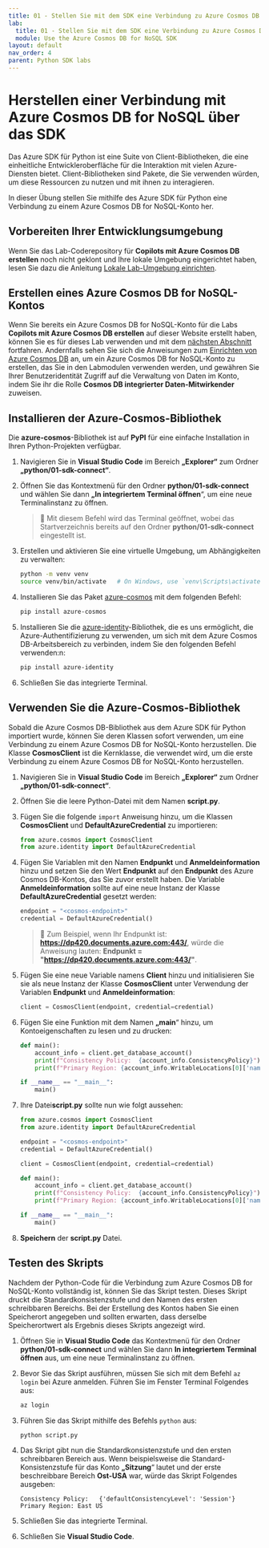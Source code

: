 ```yaml
---
title: 01 - Stellen Sie mit dem SDK eine Verbindung zu Azure Cosmos DB für NoSQL her
lab:
  title: 01 - Stellen Sie mit dem SDK eine Verbindung zu Azure Cosmos DB für NoSQL her
  module: Use the Azure Cosmos DB for NoSQL SDK
layout: default
nav_order: 4
parent: Python SDK labs
---
```


# Herstellen einer Verbindung mit Azure Cosmos DB for NoSQL über das SDK

Das Azure SDK für Python ist eine Suite von Client-Bibliotheken, die eine einheitliche Entwickleroberfläche für die Interaktion mit vielen Azure-Diensten bietet. Client-Bibliotheken sind Pakete, die Sie verwenden würden, um diese Ressourcen zu nutzen und mit ihnen zu interagieren.

In dieser Übung stellen Sie mithilfe des Azure SDK für Python eine Verbindung zu einem Azure Cosmos DB for NoSQL-Konto her.

## Vorbereiten Ihrer Entwicklungsumgebung

Wenn Sie das Lab-Coderepository für **Copilots mit Azure Cosmos DB erstellen** noch nicht geklont und Ihre lokale Umgebung eingerichtet haben, lesen Sie dazu die Anleitung [Lokale Lab-Umgebung einrichten](00-setup-lab-environment.md).

## Erstellen eines Azure Cosmos DB for NoSQL-Kontos

Wenn Sie bereits ein Azure Cosmos DB for NoSQL-Konto für die Labs **Copilots mit Azure Cosmos DB erstellen** auf dieser Website erstellt haben, können Sie es für dieses Lab verwenden und mit dem [nächsten Abschnitt](#install-the-azure-cosmos-library) fortfahren. Andernfalls sehen Sie sich die Anweisungen zum [Einrichten von Azure Cosmos DB](../../common/instructions/00-setup-cosmos-db.md) an, um ein Azure Cosmos DB for NoSQL-Konto zu erstellen, das Sie in den Labmodulen verwenden werden, und gewähren Sie Ihrer Benutzeridentität Zugriff auf die Verwaltung von Daten im Konto, indem Sie ihr die Rolle **Cosmos DB integrierter Daten-Mitwirkender** zuweisen.

## Installieren der Azure-Cosmos-Bibliothek

Die **azure-cosmos**-Bibliothek ist auf **PyPI** für eine einfache Installation in Ihren Python-Projekten verfügbar.

1. Navigieren Sie in **Visual Studio Code** im Bereich **„Explorer“** zum Ordner **„python/01-sdk-connect“**.

1. Öffnen Sie das Kontextmenü für den Ordner **python/01-sdk-connect** und wählen Sie dann **„In integriertem Terminal öffnen**“, um eine neue Terminalinstanz zu öffnen.

    > &#128221; Mit diesem Befehl wird das Terminal geöffnet, wobei das Startverzeichnis bereits auf den Ordner **python/01-sdk-connect** eingestellt ist.

1. Erstellen und aktivieren Sie eine virtuelle Umgebung, um Abhängigkeiten zu verwalten:

   ```bash
   python -m venv venv
   source venv/bin/activate   # On Windows, use `venv\Scripts\activate`
   ```

1. Installieren Sie das Paket [azure-cosmos][pypi.org/project/azure-cosmos] mit dem folgenden Befehl:

   ```bash
   pip install azure-cosmos
   ```

1. Installieren Sie die [azure-identity][pypi.org/project/azure-identity]-Bibliothek, die es uns ermöglicht, die Azure-Authentifizierung zu verwenden, um sich mit dem Azure Cosmos DB-Arbeitsbereich zu verbinden, indem Sie den folgenden Befehl verwenden:n:

   ```bash
   pip install azure-identity
   ```

1. Schließen Sie das integrierte Terminal.

## Verwenden Sie die Azure-Cosmos-Bibliothek

Sobald die Azure Cosmos DB-Bibliothek aus dem Azure SDK für Python importiert wurde, können Sie deren Klassen sofort verwenden, um eine Verbindung zu einem Azure Cosmos DB for NoSQL-Konto herzustellen. Die Klasse **CosmosClient** ist die Kernklasse, die verwendet wird, um die erste Verbindung zu einem Azure Cosmos DB for NoSQL-Konto herzustellen.

1. Navigieren Sie in **Visual Studio Code** im Bereich **„Explorer“** zum Ordner **„python/01-sdk-connect“**.

1. Öffnen Sie die leere Python-Datei mit dem Namen **script.py**.

1. Fügen Sie die folgende `import` Anweisung hinzu, um die Klassen **CosmosClient** und **DefaultAzureCredential** zu importieren:

   ```python
   from azure.cosmos import CosmosClient
   from azure.identity import DefaultAzureCredential
   ```

1. Fügen Sie Variablen mit den Namen **Endpunkt** und **Anmeldeinformation** hinzu und setzen Sie den Wert **Endpunkt** auf den **Endpunkt** des Azure Cosmos DB-Kontos, das Sie zuvor erstellt haben. Die Variable **Anmeldeinformation** sollte auf eine neue Instanz der Klasse **DefaultAzureCredential** gesetzt werden:

   ```python
   endpoint = "<cosmos-endpoint>"
   credential = DefaultAzureCredential()
   ```

    > &#128221; Zum Beispiel, wenn Ihr Endpunkt ist: **https://dp420.documents.azure.com:443/**, würde die Anweisung lauten: **Endpunkt = "https://dp420.documents.azure.com:443/"**.

1. Fügen Sie eine neue Variable namens **Client** hinzu und initialisieren Sie sie als neue Instanz der Klasse **CosmosClient** unter Verwendung der Variablen **Endpunkt** und **Anmeldeinformation**:

   ```python
   client = CosmosClient(endpoint, credential=credential)
   ```

1. Fügen Sie eine Funktion mit dem Namen **„main**“ hinzu, um Kontoeigenschaften zu lesen und zu drucken:

   ```python
   def main():
       account_info = client.get_database_account()
       print(f"Consistency Policy:  {account_info.ConsistencyPolicy}")
       print(f"Primary Region: {account_info.WritableLocations[0]['name']}")

   if __name__ == "__main__":
       main()
   ```

1. Ihre Datei**script.py** sollte nun wie folgt aussehen:

   ```python
   from azure.cosmos import CosmosClient
   from azure.identity import DefaultAzureCredential

   endpoint = "<cosmos-endpoint>"
   credential = DefaultAzureCredential()

   client = CosmosClient(endpoint, credential=credential)

   def main():
       account_info = client.get_database_account()
       print(f"Consistency Policy:  {account_info.ConsistencyPolicy}")
       print(f"Primary Region: {account_info.WritableLocations[0]['name']}")

   if __name__ == "__main__":
       main()
    ```

1. **Speichern** der **script.py** Datei.

## Testen des Skripts

Nachdem der Python-Code für die Verbindung zum Azure Cosmos DB for NoSQL-Konto vollständig ist, können Sie das Skript testen. Dieses Skript druckt die Standardkonsistenzstufe und den Namen des ersten schreibbaren Bereichs. Bei der Erstellung des Kontos haben Sie einen Speicherort angegeben und sollten erwarten, dass derselbe Speicherortwert als Ergebnis dieses Skripts angezeigt wird.

1. Öffnen Sie in **Visual Studio Code** das Kontextmenü für den Ordner **python/01-sdk-connect** und wählen Sie dann **In integriertem Terminal öffnen** aus, um eine neue Terminalinstanz zu öffnen.

1. Bevor Sie das Skript ausführen, müssen Sie sich mit dem Befehl `az login` bei Azure anmelden. Führen Sie im Fenster Terminal Folgendes aus:

   ```bash
   az login
   ```

1. Führen Sie das Skript mithilfe des Befehls `python` aus:

   ```bash
   python script.py
   ```

1. Das Skript gibt nun die Standardkonsistenzstufe und den ersten schreibbaren Bereich aus. Wenn beispielsweise die Standard-Konsistenzstufe für das Konto **„Sitzung**“ lautet und der erste beschreibbare Bereich **Ost-USA** war, würde das Skript Folgendes ausgeben:

   ```text
   Consistency Policy:   {'defaultConsistencyLevel': 'Session'}
   Primary Region: East US
   ```

1. Schließen Sie das integrierte Terminal.

1. Schließen Sie **Visual Studio Code**.

[pypi.org/project/azure-cosmos]: https://pypi.org/project/azure-cosmos
[pypi.org/project/azure-identity]: https://pypi.org/project/azure-identity
